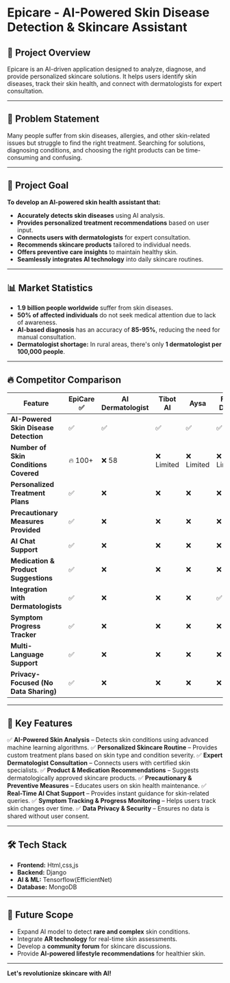 # Epicare - AI-Powered Skin Disease Detection & Skincare Assistant

## 📌 Project Overview
Epicare is an AI-driven application designed to analyze, diagnose, and provide personalized skincare solutions. It helps users identify skin diseases, track their skin health, and connect with dermatologists for expert consultation.

---

## 🚀 Problem Statement
Many people suffer from skin diseases, allergies, and other skin-related issues but struggle to find the right treatment. Searching for solutions, diagnosing conditions, and choosing the right products can be time-consuming and confusing.

---

## 🎯 Project Goal
**To develop an AI-powered skin health assistant that:**
- **Accurately detects skin diseases** using AI analysis.
- **Provides personalized treatment recommendations** based on user input.
- **Connects users with dermatologists** for expert consultation.
- **Recommends skincare products** tailored to individual needs.
- **Offers preventive care insights** to maintain healthy skin.
- **Seamlessly integrates AI technology** into daily skincare routines.

---

## 📊 Market Statistics
- **1.9 billion people worldwide** suffer from skin diseases.
- **50% of affected individuals** do not seek medical attention due to lack of awareness.
- **AI-based diagnosis** has an accuracy of **85-95%**, reducing the need for manual consultation.
- **Dermatologist shortage:** In rural areas, there's only **1 dermatologist per 100,000 people**.

---

## 🔥 Competitor Comparison
| Feature                              | EpiCare ✅ | AI Dermatologist | Tibot AI | Aysa | First Derm | SkinGPT-4 |
|--------------------------------------|------------|-----------------|---------|------|-----------|-----------|
| **AI-Powered Skin Disease Detection** | ✅          | ✅               | ✅       | ✅    | ✅         | ✅         |
| **Number of Skin Conditions Covered** | 🔥 100+    | ❌ 58           | ❌ Limited | ❌ Limited | ❌ Limited | ❌ Limited |
| **Personalized Treatment Plans**     | ✅          | ❌               | ❌       | ❌    | ❌         | ❌         |
| **Precautionary Measures Provided**  | ✅          | ❌               | ❌       | ❌    | ❌         | ❌         |
| **AI Chat Support**                  | ✅          | ❌               | ❌       | ❌    | ❌         | ❌         |
| **Medication & Product Suggestions** | ✅          | ❌               | ❌       | ❌    | ❌         | ❌         |
| **Integration with Dermatologists**  | ✅          | ❌               | ❌       | ❌    | ✅         | ❌         |
| **Symptom Progress Tracker**         | ✅          | ❌               | ❌       | ❌    | ❌         | ❌         |
| **Multi-Language Support**           | ✅          | ❌               | ❌       | ❌    | ❌         | ❌         |
| **Privacy-Focused (No Data Sharing)** | ✅          | ❌               | ❌       | ❌    | ❌         | ❌         |

---

## 🌟 Key Features
✅ **AI-Powered Skin Analysis** – Detects skin conditions using advanced machine learning algorithms.
✅ **Personalized Skincare Routine** – Provides custom treatment plans based on skin type and condition severity.
✅ **Expert Dermatologist Consultation** – Connects users with certified skin specialists.
✅ **Product & Medication Recommendations** – Suggests dermatologically approved skincare products.
✅ **Precautionary & Preventive Measures** – Educates users on skin health maintenance.
✅ **Real-Time AI Chat Support** – Provides instant guidance for skin-related queries.
✅ **Symptom Tracking & Progress Monitoring** – Helps users track skin changes over time.
✅ **Data Privacy & Security** – Ensures no data is shared without user consent.

---

## 🛠️ Tech Stack
- **Frontend:** Html,css,js
- **Backend:** Django 
- **AI & ML:** Tensorflow(EfficientNet)
- **Database:** MongoDB


---

## 🎯 Future Scope
- Expand AI model to detect **rare and complex** skin conditions.
- Integrate **AR technology** for real-time skin assessments.
- Develop a **community forum** for skincare discussions.
- Provide **AI-powered lifestyle recommendations** for healthier skin.

---




 **Let's revolutionize skincare with AI!**

